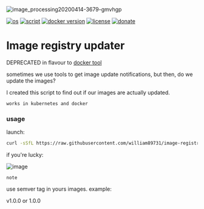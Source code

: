 ![image_processing20200414-3679-gmvhgp](https://github.com/william89731/image-registry-updater/assets/68069659/1fa65e64-784f-44ed-b2c1-3e6c905c7809)


[![os](https://img.shields.io/badge/os-linux-red)](https://www.linux.org/)
[![script](https://img.shields.io/badge/script-bash-orange)](https://www.gnu.org/software/bash/)
[![docker version](https://img.shields.io/badge/docker%20version-latest-brightgreen)](https://www.docker.com/)
[![license](https://img.shields.io/badge/license-Apache--2.0-yellowgreen)](https://apache.org/licenses/LICENSE-2.0)
[![donate](https://img.shields.io/badge/donate-wango-blue)](https://www.wango.org/donate.aspx)

# Image registry updater

DEPRECATED in flavour to [docker tool](https://github.com/william89731/docker-tool)

sometimes we use tools to get image update notifications, but then, do we update the images? 

I created this script to find out if our images are actually updated. 

```works in kubernetes and docker```

### usage

launch:

```bash
curl -sSfL https://raw.githubusercontent.com/william89731/image-registry-updater/main/check.sh | bash
```

if you're lucky:

![image](https://github.com/william89731/image-registry-updater/assets/68069659/be716627-b781-4dc7-b735-006e9a17be21)

```note```

use semver tag in yours images. example:

v1.0.0 or 1.0.0




